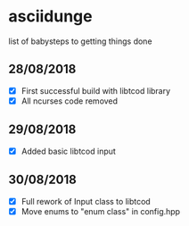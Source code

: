 # asciidunge
list of babysteps to getting things done

## 28/08/2018
- [x] First successful build with libtcod library
- [x] All ncurses code removed

## 29/08/2018
- [x] Added basic libtcod input

## 30/08/2018
- [x] Full rework of Input class to libtcod
- [x] Move enums to "enum class" in config.hpp
